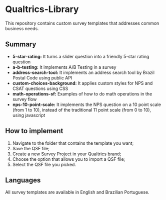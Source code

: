 # Qualtrics-Library
This repository contains custom survey templates that addresses common business needs.


## Summary
- **5-star-rating:** It turns a slider question into a friendly 5-star rating question
- **a-b-testing:** It implements A/B Testing in a survey
- **address-search-tool:** It implements an address search tool by Brazil Postal Code using public API
- **custom-choices-background:** It applies custom styles for NPS and CSAT questions using CSS
- **math-operations-sf:** Examples of how to do math operations in the survey flow
- **nps-10-point-scale:** It implements the NPS question on a 10 point scale (from 1 to 10), instead of the traditional 11 point scale (from 0 to 10), using javascript


## How to implement
1. Navigate to the folder that contains the template you want;
2. Save the QSF file;
3. Create a new Survey Project in your Qualtrics brand;
4. Choose the option that allows you to import a QSF file;
5. Select the QSF file you picked.


## Languages
All survey templates are available in English and Brazilian Portuguese.
